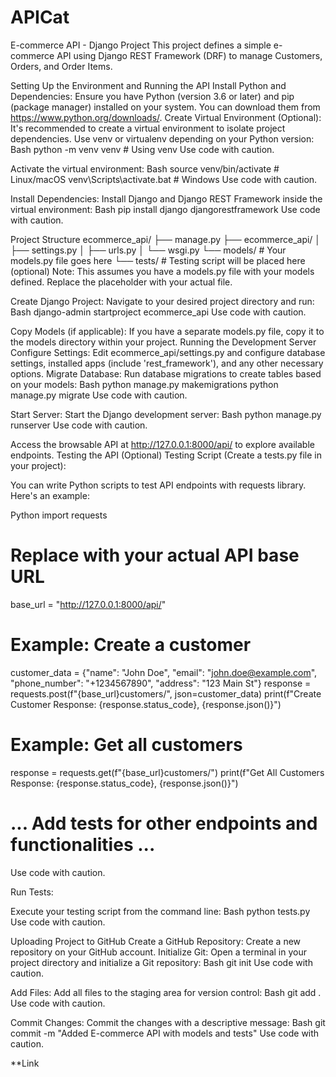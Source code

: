 # APICat
E-commerce API - Django Project
This project defines a simple e-commerce API using Django REST Framework (DRF) to manage Customers, Orders, and Order Items.

Setting Up the Environment and Running the API
Install Python and Dependencies:
Ensure you have Python (version 3.6 or later) and pip (package manager) installed on your system. You can download them from https://www.python.org/downloads/.
Create Virtual Environment (Optional):
It's recommended to create a virtual environment to isolate project dependencies. Use venv or virtualenv depending on your Python version:
Bash
python -m venv venv  # Using venv
Use code with caution.

Activate the virtual environment:
Bash
source venv/bin/activate  # Linux/macOS
venv\Scripts\activate.bat  # Windows
Use code with caution.

Install Dependencies:
Install Django and Django REST Framework inside the virtual environment:
Bash
pip install django djangorestframework
Use code with caution.

Project Structure
ecommerce_api/
├── manage.py
├── ecommerce_api/
│   ├── settings.py
│   ├── urls.py
│   └── wsgi.py
└── models/  # Your models.py file goes here
└── tests/  # Testing script will be placed here (optional)
Note: This assumes you have a models.py file with your models defined. Replace the placeholder with your actual file.

Create Django Project:
Navigate to your desired project directory and run:
Bash
django-admin startproject ecommerce_api
Use code with caution.

Copy Models (if applicable):
If you have a separate models.py file, copy it to the models directory within your project.
Running the Development Server
Configure Settings:
Edit ecommerce_api/settings.py and configure database settings, installed apps (include 'rest_framework'), and any other necessary options.
Migrate Database:
Run database migrations to create tables based on your models:
Bash
python manage.py makemigrations
python manage.py migrate
Use code with caution.

Start Server:
Start the Django development server:
Bash
python manage.py runserver
Use code with caution.

Access the browsable API at http://127.0.0.1:8000/api/ to explore available endpoints.
Testing the API (Optional)
Testing Script (Create a tests.py file in your project):

You can write Python scripts to test API endpoints with requests library. Here's an example:
<!-- end list -->

Python
import requests

# Replace with your actual API base URL
base_url = "http://127.0.0.1:8000/api/"

# Example: Create a customer
customer_data = {"name": "John Doe", "email": "john.doe@example.com", "phone_number": "+1234567890", "address": "123 Main St"}
response = requests.post(f"{base_url}customers/", json=customer_data)
print(f"Create Customer Response: {response.status_code}, {response.json()}")

# Example: Get all customers
response = requests.get(f"{base_url}customers/")
print(f"Get All Customers Response: {response.status_code}, {response.json()}")

# ... Add tests for other endpoints and functionalities ...
Use code with caution.

Run Tests:

Execute your testing script from the command line:
Bash
python tests.py
Use code with caution.

Uploading Project to GitHub
Create a GitHub Repository:
Create a new repository on your GitHub account.
Initialize Git:
Open a terminal in your project directory and initialize a Git repository:
Bash
git init
Use code with caution.

Add Files:
Add all files to the staging area for version control:
Bash
git add .
Use code with caution.

Commit Changes:
Commit the changes with a descriptive message:
Bash
git commit -m "Added E-commerce API with models and tests"
Use code with caution.

**Link
